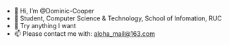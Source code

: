- 👋 Hi, I’m @Dominic-Cooper
- 👀 Student, Computer Science & Technology, School of Infomation, RUC
- 💞️ Try anything I want
- 📫 Please contact me with: aloha_mail@163.com

<!---
Dominic-Cooper/Dominic-Cooper is a ✨ special ✨ repository because its `README.md` (this file) appears on your GitHub profile.
You can click the Preview link to take a look at your changes.
--->
